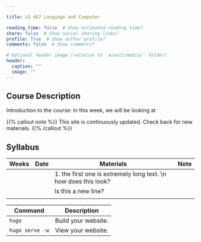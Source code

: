 ```yaml
---

title: LG 467 Language and Computer

reading_time: false  # Show estimated reading time?
share: false  # Show social sharing links?
profile: True  # Show author profile?
comments: false  # Show comments?

# Optional header image (relative to `assets/media/` folder).
header:
  caption: ""
  image: ""
---
```




## Course Description

Introduction to the course: In this week, we will be looking at

{{% callout note %}}
This site is continuously updated. Check back for new materials.
{{% /callout %}}

## Syllabus

| Weeks | Date | Materials                                                    | Note |
|-------|------|--------------------------------------------------------------|------|
|       |      | 1. the first one is extremely long text. \n how does this look? |      |
|       |      | Is this a new line?                                          |      |
|       |      |                                                              |      |


| Command           | Description                    |
| ------------------| ------------------------------ |
| `hugo`            | Build your website.            |
| `hugo serve -w`   | View your website.             |
